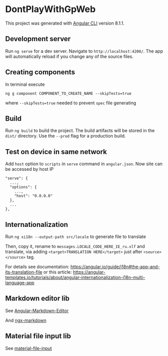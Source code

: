 # DontPlayWithGpWeb

This project was generated with [Angular CLI](https://github.com/angular/angular-cli) version 8.1.1.

## Development server

Run `ng serve` for a dev server. Navigate to `http://localhost:4200/`. The app will automatically reload if you change any of the source files.

## Creating components

In terminal execute
```
ng g component COMPONENT_TO_CREATE_NAME --skipTests=true
```
where `--skipTests=true` needed to prevent `spec` file generating

## Build

Run `ng build` to build the project. The build artifacts will be stored in the `dist/` directory. Use the `--prod` flag for a production build.

## Test on device in same network

Add `host` option to `scripts` in `serve` command in `angular.json`. Now site can be accessed by host IP

```$json
"serve": {
  ...,
  "options": {
    ...,
    "host": "0.0.0.0"
  },
  ...
},
```

## Internationalization

Run `ng xi18n --output-path src/locale` to generate file to translate

Then, copy it, rename to `messages.LOCALE_CODE_HERE_IE_ru.xlf` and translate, via adding `<target>TRANSLATION HERE</target>` just after `<source></source>` tag.

For details see documentation: https://angular.io/guide/i18n#the-app-and-its-translation-file
or this article: https://angular-templates.io/tutorials/about/angular-internationalization-i18n-multi-language-app

## Markdown editor lib

See [Angular-Markdown-Editor](https://github.com/ghiscoding/angular-markdown-editor)

And [ngx-markdown](https://github.com/jfcere/ngx-markdown)

## Material file input lib

See [material-file-input](https://github.com/merlosy/ngx-material-file-input)
